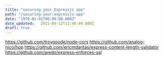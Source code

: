 ```yaml
---
title: "securing your Expressjs app"
path: "/securing-your-expressjs-app"
date: "1970-01-01T00:00:00.000Z"
date_updated:   2015-09-12T11:00:49.000Z
draft: true
---
```


https://github.com/troygoode/node-cors
https://github.com/analog-nico/hpp
https://github.com/ericmdantas/express-content-length-validator
https://github.com/aredo/express-enforces-ssl
